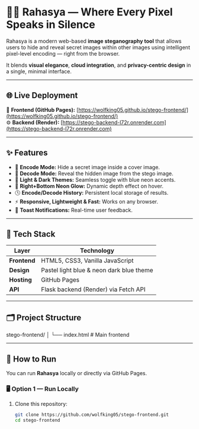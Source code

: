 # 🕵️‍♂️ Rahasya — Where Every Pixel Speaks in Silence

Rahasya is a modern web-based **image steganography tool** that allows users to hide and reveal secret images within other images using intelligent pixel-level encoding — right from the browser.

It blends **visual elegance**, **cloud integration**, and **privacy-centric design** in a single, minimal interface.

---

## 🌐 Live Deployment

🔗 **Frontend (GitHub Pages):** [https://wolfking05.github.io/stego-frontend/](https://wolfking05.github.io/stego-frontend/)  
⚙️ **Backend (Render):** [https://stego-backend-l72r.onrender.com](https://stego-backend-l72r.onrender.com)

---

## ✨ Features

- 🔐 **Encode Mode:** Hide a secret image inside a cover image.
- 🧩 **Decode Mode:** Reveal the hidden image from the stego image.
- 🌙 **Light & Dark Themes:** Seamless toggle with blue neon accents.
- 💎 **Right+Bottom Neon Glow:** Dynamic depth effect on hover.
- 🕓 **Encode/Decode History:** Persistent local storage of results.
- ⚡ **Responsive, Lightweight & Fast:** Works on any browser.
- 🔔 **Toast Notifications:** Real-time user feedback.

---

## 🧠 Tech Stack

| Layer | Technology |
|--------|-------------|
| **Frontend** | HTML5, CSS3, Vanilla JavaScript |
| **Design** | Pastel light blue & neon dark blue theme |
| **Hosting** | GitHub Pages |
| **API** | Flask backend (Render) via Fetch API |

---

## 🗂️ Project Structure
stego-frontend/
│
└── index.html # Main frontend

---

## 🚀 How to Run

You can run **Rahasya** locally or directly via GitHub Pages.

### 🖥️ Option 1 — Run Locally

1. Clone this repository:
   ```bash
   git clone https://github.com/wolfking05/stego-frontend.git
   cd stego-frontend



